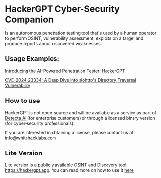 # HackerGPT Cyber-Security Companion

Is an autonomous penetration testing tool that's used by a human operator to perform OSINT, vulnerability assessment, exploits on a target and produce reports about discovered weaknesses.


## Usage Examples:

[Introducing the AI-Powered Penetration Tester: HackerGPT](https://whitehacklabs.com/blog/ai-powered-penetration-tester-hackergpt/)


[CVE-2024-23334: A Deep Dive into aiohttp's Directory Traversal Vulnerability](https://ethicalhacking.uk/cve-2024-23334-aiohttps-directory-traversal-vulnerability/)

## How to use

HackerGPT is not open-source and will be available as a service as part of [Detecta AI](https://whitehacklabs.com/detecta/) (for enterprise customers) or through a licensed binary version (for cyber-security professionals).

If you are interested in obtaining a license, please contact us at info@whitehacklabs.com

## Lite Version

Lite version is a publicly available OSINT and Discovery tool: https://hackergpt.app. You can read more on how to use it [here](https://hacker-gpt.github.io/lite/).
